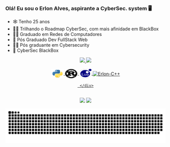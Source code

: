 ### Olá! Eu sou o Erlon Alves, aspirante a CyberSec. system 🖥️
- 🕸 Tenho 25 anos 
- 👨‍💻 Trilhando o Roadmap CyberSec, com mais afinidade em BlackBox 
- 👨‍🎓 Graduado em Redes de Computadores 
- 🧠 Pós Graduado Dev FullStack Web
- 🧑‍🎓 Pós graduante em Cybersecurity
- 🤖 CyberSec BlackBox 


<div align="center">
  <a href="https://github.com/ErlonLy">
  <img height="180em" src="https://github-readme-stats.vercel.app/api?username=ErlonLy&show_icons=true&theme=dark&include_all_commits=true&count_private=true"/>
  <img height="180em" src="https://github-readme-stats.vercel.app/api/top-langs/?username=ErlonLy&layout=compact&langs_count=7&theme=dark"/>
        </div>

 
  <br>
<div align="center">
   <img align="center"alt="Erlon-Python" height="30" width="40" src="https://raw.githubusercontent.com/devicons/devicon/master/icons/python/python-original.svg">
   <img align="center"alt="Erlon-Rust"     height="30" width="40" src="https://raw.githubusercontent.com/devicons/devicon/master/icons/rust/rust-original.svg">
   <img align="center"alt="Erlon-Lua" height="30" width="40" src="https://raw.githubusercontent.com/devicons/devicon/master/icons/lua/lua-original.svg">
   <img align="center"alt="Erlon-C++" height="30" width="40" src="[https://raw.githubusercontent.com/devicons/devicon/master/icons/lua/lua-original.svg](https://upload.wikimedia.org/wikipedia/commons/1/18/ISO_C%2B%2B_Logo.svg)">
 
     </div>
     
  <br>
 <div align="center">
      <a href = "mailto:erlonposdev@gmail.com"><img src="https://img.shields.io/badge/Gmail-D14836?style=for-the-badge&logo=gmail&logoColor=white" target="_blank"></a>
      <a href="https://www.linkedin.com/in/erlon-alves-31365a157" target="_blank"><img src="https://img.shields.io/badge/-LinkedIn-%230077B5?style=for-the-badge&logo=linkedin&logoColor=white" target="_blank"></a>
   <br>

  
  ![Snake animation](https://raw.githubusercontent.com/platane/snk/output/github-contribution-grid-snake-dark.svg)
 
  
  </div>
   </br>
